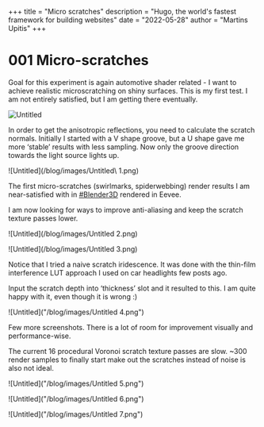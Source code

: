 +++
title = "Micro scratches"
description = "Hugo, the world's fastest framework for building websites"
date = "2022-05-28"
author = "Martins Upitis"
+++

# 001 Micro-scratches

Goal for this experiment is again automotive shader related - I want to achieve realistic microscratching on shiny surfaces. This is my first test. I am not entirely satisfied, but I am getting there eventually.

![Untitled](/blog/images/Untitled.png)

In order to get the anisotropic reflections, you need to calculate the scratch normals.
Initially I started with a V shape groove, but a U shape gave me more ‘stable’ results with less sampling. Now only the groove direction towards the light source lights up.

![Untitled](/blog/images/Untitled\ 1.png)

The first micro-scratches (swirlmarks, spiderwebbing) render results I am near-satisfied with in [#Blender3D](https://twitter.com/hashtag/Blender3D?src=hashtag_click) rendered in Eevee.

I am now looking for ways to improve anti-aliasing and keep the scratch texture passes lower.

![Untitled](/blog/images/Untitled 2.png)

![Untitled](/blog/images/Untitled 3.png)

Notice that I tried a naive scratch iridescence. It was done with the thin-film interference LUT approach I used on car headlights few posts ago. 

Input the scratch depth into ‘thickness’ slot and it resulted to this. I am quite happy with it, even though it is wrong :)

![Untitled]("/blog/images/Untitled 4.png")

Few more screenshots.
There is a lot of room for improvement visually and performance-wise.

The current 16 procedural Voronoi scratch texture passes are slow.
~300 render samples to finally start make out the scratches instead of noise is also not ideal.

![Untitled]("/blog/images/Untitled 5.png")

![Untitled]("/blog/images/Untitled 6.png")

![Untitled]("/blog/images/Untitled 7.png")